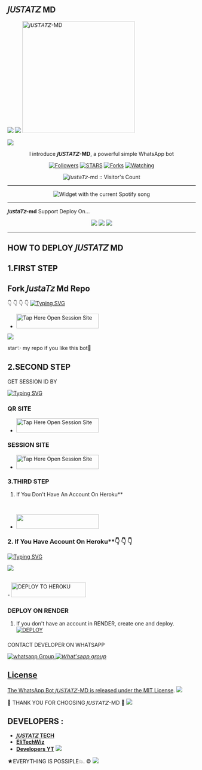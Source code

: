 ## 𝘑𝘜𝘚𝘛𝘈𝘛𝘡 MD
 <a><img src='https://i.imgur.com/LyHic3i.gif'/></a>
 <a href="https://github.com/DenverCoder1/readme-typing-svg"><img src="https://readme-typing-svg.herokuapp.com?font=Time+New+Roman&color=red&size=25&center=true&vCenter=true&width=600&height=100&lines=I'm+𝘑𝘜𝘚𝘛𝘈𝘛𝘡+md+Created+by+𝘓𝘜𝘊𝘒𝘔𝘈𝘕.&heart;++;Self-taught+Back-Created+By,;𝘑𝘜𝘚𝘛𝘈𝘛𝘡+𝘛𝘡+Am+The,;Best+Is+Bot+For+You+To,;Deploy..<3"></a>
 <a href="https://i.imgur.com/CQBKjbR.jpeg">
 <img alt="𝘑𝘜𝘚𝘛𝘈𝘛𝘡-MD" height="300" src="https://i.imgur.com/CQBKjbR.jpeg">

<a><img src='https://i.imgur.com/LyHic3i.gif'/></a>
  
</h1> 
<p align="center">l introduce <b>𝘑𝘜𝘚𝘛𝘈𝘛𝘡-MD</b>, a powerful simple WhatsApp bot </p>

</p>
  <p align="center">
<a href="https://github.com/JustaTz01/JUSTATZ-MD?tab=readme-ov-file
?tab=followers"><img title="Followers" src="https://github.com/JustaTz01/JUSTATZ-MD?tab=readme-ov-file
?label=Followers&style=social"></a>
<a href="https://github.com/JustaTz01/JUSTATZ-MD?tab=readme-ov-file/stargazers/"><img title="STARS" src="https://img.shields.io/github/stars/𝘫𝘶𝘴𝘵𝘢𝘵𝘻01/𝘫𝘶𝘴𝘵𝘢𝘵𝘻-md?&style=social"></a>
<a href="https://github.com/JustaTz01/JUSTATZ-MD?tab=readme-ov-file/network/members"><img title="Forks" src="https://img.shields.io/github/forks/JustaTz01/JUSTATZ-md?style=social"></a>
<a href="https://github.com/JustaTz01/𝘑𝘶𝘴𝘵𝘢𝘛𝘻-md/watchers"><img title="Watching" src="https://img.shields.io/github/watchers/JustaTz01/𝘑𝘶𝘴𝘵𝘢𝘛𝘻-md?label=Watching&style=social"></a>

</p>
<p align="center"><img src="https://profile-counter.glitch.me/{JustaTz01}/count.svg" alt="𝘑𝘶𝘴𝘵𝘢𝘛𝘻-md :: Visitor's Count"/></p>

---


</a>
  <div align="center">
  <img src="https://spogit.vercel.app/api?theme=dark&black=true&scan=true" alt="Widget with the current Spotify song"  />
</div>

---

<p align="cente𝘳  <a href="https://github.com/JustaTz01/𝘑𝘶𝘴𝘵𝘢𝘛𝘻-md"><b>𝘑𝘶𝘴𝘵𝘢𝘛𝘻-md</b></a> Support Deploy On...
</p>

<p align="center">
  <a href="https://github.com/boniphace478/JustaTz01-Md/blob/main/temp/deploy-on-vps.md"><img src="https://img.shields.io/badge/self hosting-3d1513?style=for-the-badge&logo=serverless&logoColor=FD5750"></a>
  <a href="https://dashboard.heroku.com/new?template=https://github.com/JustaTz01/𝘑𝘶𝘴𝘵𝘢𝘛𝘻-Md/tree/main"><img src="https://img.shields.io/badge/heroku-9d7acc?style=for-the-badge&logo=heroku&logoColor=430098"></a>
  <a href="https://youtu.be/izoxfW3anrU"><img src="https://img.shields.io/badge/CodeSpace-green?colorA=%23ff000&colorB=%23017e40&style=for-the-badge&logo=git&logoColor=white"></a>
</p>



    
 
 



---





## HOW TO DEPLOY 𝘑𝘜𝘚𝘛𝘈𝘛𝘡 MD


## 1.FIRST STEP 
## Fork 𝘑𝘶𝘴𝘵𝘢𝘛𝘻 Md Repo
👇 👇  👇 👇
[![Typing SVG](https://readme-typing-svg.herokuapp.com?font=Rockstar-ExtraBold&color=blue&lines=■+■+■+■+■+ℙ𝕃𝔼𝔸𝕊𝔼+𝔽𝕆ℝ𝕂+𝕋ℍ𝔼+ℝ𝔼ℙ𝕆)](https://git.io/typing-svg)
 
- <a href="https://github.com/JustaTz01/𝘑𝘜𝘚𝘛𝘈𝘛𝘡-MD/fork"><img title="Tap Here Open Session Site" src="https://img.shields.io/badge/FORK THIS REPO-h?color=darkblue&style=for-the-badge&logo=msi" width="220" height="38.45"/></a></p>

<a><img src='https://i.imgur.com/LyHic3i.gif'/></a>

star✨ my repo if you like this bot🤖


## 2.SECOND STEP 


 GET SESSION ID BY

[![Typing SVG](https://readme-typing-svg.herokuapp.com?font=Rockstar-ExtraBold&color=blue&lines=■+■+■+■+■+𝕋ℍ𝕀𝕊+𝕀𝕊+𝕊𝔼𝕊𝕊𝕀𝕆ℕ+𝕊𝔼𝕋𝔼😎)](https://git.io/typing-svg)

### QR SITE

- <a href="https://Justa-Tz.onrender.com/wasiqr"><img title="Tap Here Open Session Site" src="https://img.shields.io/badge/QR CODE-h?color=green&style=for-the-badge&logo=msi" width="220" height="38.45"/></a></p>

### SESSION SITE

- <a href="https://Justa-Tz.onrender.com"><img title="Tap Here Open Session Site" src="https://img.shields.io/badge/PAIRING CODE-h?color=green&style=for-the-badge&logo=msi" width="220" height="38.45"/></a></p>





### 3.THIRD STEP 
1. If You Don't Have An Account On Heroku**

   <br>
    <a 
- <a align="center"><a href="https://signup.heroku.com">
 <img src="https://img.shields.io/badge/Create%20Account%20Now-darkblue?style=for-the-badge&logo=heroku" width="220" height="38.45"/></a></p>

### 2. If You Have Account On Heroku**👇 👇 👇

[![Typing SVG](https://readme-typing-svg.herokuapp.com?font=Rockstar-ExtraBold&color=blue&lines=■+■+■+■+■+100%+𝗦𝗔𝗙𝗘+𝗢𝗡+𝗛𝗘𝗥𝗢𝗞𝗨)](https://git.io/typing-svg)
 
<a><img src='https://i.imgur.com/LyHic3i.gif'/></a>

   <br>
    - <a href='https://dashboard.heroku.com/new?template=https://github.com/JustaTz01/JUSTATZ-MD' target="_darkblue"><img alt='DEPLOY TO HEROKU' src="https://img.shields.io/badge/Deploy%20To%20Heroku-darkblue?style=for-the-badge&logo=heroku" width="200" height="38.45"/></a></p>


### DEPLOY ON RENDER

1. If you don't have an account in RENDER, create one and deploy.
    <br>
    <a href='https://dashboard.render.com/select-repo?type=web' target="_darkblue"><img alt='DEPLOY' src='https://img.shields.io/badge/-DEPLOY-black?style=for-the-badge&logo=render&logoColor=white'/></a>


   ###

CONTACT DEVELOPER ON WHATSAPP 

<a href="https://wa.link/4d9cpj" target="_blank">
    <img alt="whatsapp Group" src="https://img.shields.io/badge/𝘫𝘶𝘴𝘵𝘢𝘵𝘻 tech contact -25D366?style=for-the-badge&logo=whatsapp&logoColor=white" />


  
 
<a href="https://youtube.com/@justatz?si=goWny5eXB2g5qKfw" target="_blank">
    <img alt="𝘞𝘩𝘢𝘵'𝘴𝘢𝘱𝘱 𝘨𝘳𝘰𝘶𝘱" src="https://img.shields.io/badge/ 𝘑𝘜𝘚𝘛𝘈𝘛𝘡_TECH  CHANNEL -25D366?style=for-the-badge&logo=whatsapp&logoColor=white" />
 

## License

The WhatsApp Bot 𝘑𝘜𝘚𝘛𝘈𝘛𝘡-MD is released under the [MIT License](https://opensource.org/licenses/MIT).
<a><img src='https://i.imgur.com/LyHic3i.gif'/></a>

🌟 THANK YOU FOR CHOOSING 𝘑𝘜𝘚𝘛𝘈𝘛𝘡-MD 🌟
<a><img src='https://i.imgur.com/LyHic3i.gif'/></a>

## DEVELOPERS :

- [**𝘑𝘜𝘚𝘛𝘈𝘛𝘡 TECH**](https://github.com/JustaTz01)
- [**EliTechWiz**](https://github.com/Eliahhango)
- [**Developers YT**](https://youtube.com/@justatz?si=goWny5eXB2g5qKfw)
 <a><img src='https://i.imgur.com/LyHic3i.gif'/></a>
 
★EVERYTHING IS POSSIPLE💥. ©
<a><img src='https://i.imgur.com/LyHic3i.gif'/></a>

     

